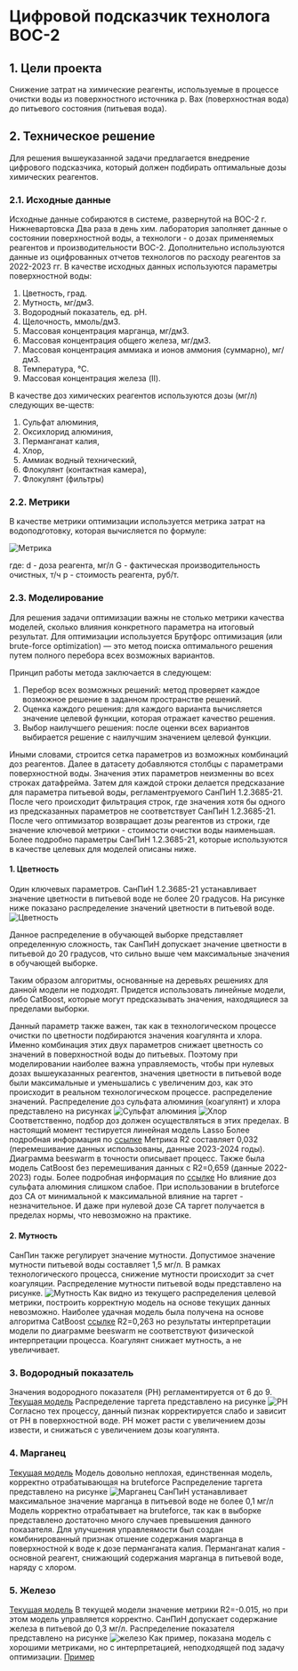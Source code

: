 # Цифровой подсказчик технолога ВОС-2

## 1. Цели проекта
Снижение затрат на химические реагенты, используемые в процессе очистки воды 
из поверхностного источника р. Вах (поверхностная вода) до питьевого состояния
(питьевая вода).

## 2. Техническое решение
Для решения вышеуказанной задачи предлагается внедрение цифрового подсказчика,
который должен подбирать оптимальные дозы химических реагентов.

### 2.1. Исходные данные
Исходные данные собираются в системе, развернутой на ВОС-2 г. Нижневартовска
Два раза в день хим. лаборатория заполняет данные о состоянии поверхностной воды,
а технологи - о дозах применяемых реагентов и производительности ВОС-2. 
Дополнительно используются данные из оцифрованных отчетов технологов по расходу реагентов
за 2022-2023 гг.
В качестве исходных данных используются параметры поверхностной воды:
1. Цветность, град.
2. Мутность, мг/дм3. 
3. Водородный показатель, ед. pH. 
4. Щелочность, ммоль/дм3. 
5. Массовая концентрация марганца, мг/дм3. 
6. Массовая концентрация общего железа, мг/дм3. 
7. Массовая концентрация аммиака и ионов аммония (суммарно), мг/дм3.
8. Температура, °С.
9. Массовая концентрация железа (II).

В качестве доз химических реагентов используются дозы (мг/л) следующих ве-ществ:
1. Сульфат алюминия,
2. Оксихлорид алюминия,
3. Перманганат калия,
4. Хлор,
5. Аммиак водный технический,
6. Флокулянт (контактная камера),
7. Флокулянт (фильтры)

### 2.2. Метрики
В качестве метрики оптимизации используется метрика затрат на водоподготовку,
которая вычисляется по формуле:

![Метрика](Formula1.png)

где:
d - доза реагента, мг/л
G - фактическая производительность очистных, т/ч
p - стоимость реагента, руб/т.

### 2.3. Моделирование
Для решения задачи оптимизации важны не столько метрики качества моделей, 
сколько влияния конкретного параметра на итоговый результат.
Для оптимизации используется Брутфорс оптимизация (или brute-force optimization)
— это метод поиска оптимального решения путем полного перебора всех возможных 
вариантов.

Принцип работы метода заключается в следующем:
1. Перебор всех возможных решений: метод проверяет каждое возможное решение в заданном пространстве решений.
2. Оценка каждого решения: для каждого варианта вычисляется значение целевой функции, которая отражает качество решения.
3. Выбор наилучшего решения: после оценки всех вариантов выбирается решение с наилучшим значением целевой функции.

Иными словами, строится сетка параметров из возможных комбинаций доз реагентов.
Далее в датасету добавляются столбцы с параметрами поверхностной воды.
Значения этих параметров неизменны во всех строках датафрейма.
Затем для каждой строки делается предсказание для параметра питьевой воды, 
регламентруемого СанПиН 1.2.3685-21. 
После чего происходит фильтрация строк, где значения хотя бы одного из 
предсказанных параметров не соответствует СанПиН 1.2.3685-21. 
После чего оптимизатор возвращает дозы реагентов из строки, где значение 
ключевой метрики - стоимости очистки воды наименьшая.
Более подробно параметры СанПиН 1.2.3685-21, которые используются в качестве 
целевых для моделей описаны ниже.
 #### 1. Цветность
Один ключевых параметров. СанПиН 1.2.3685-21 устанавливает значение цветности
в питьевой воде не более 20 градусов. На рисунке ниже показано распределение
значений цветности в питьевой воде.
![Цветность](pot_chromaticity.png)

Данное распределение в обучающей выборке представляет определенную сложность,
так СанПиН допускает значение цветности в питьевой до 20 градусов, что сильно выше чем
максимальные значения в обучающей выборке.

Таким образом алгоритмы, основанные на деревьях решениях для данной модели не подходят.
Придется использовать линейные модели, либо CatBoost, которые могут предсказывать значения,
находящиеся за пределами выборки.

Данный параметр также важен, так как в технологическом процессе очистки по цветности
подбираются значения коагулянта и хлора. Именно комбинация этих двух параметров
снижает цветность со значений в поверхностной воды до питьевых.
Поэтому при моделировании наиболее важна управляемость, чтобы при нулевых дозах 
вышеуказанных реагентов, значения цветности в питьевой воде были максимальные 
и уменьшались с увеличеним доз, как это происходит в реальном технологическом процессе.
распределение значений. 
Распределение доз сульфата алюминия (коагулянт) и хлора
представлено на рисунках
![Сульфат алюминия](aluminum_sulfate.png)
![Хлор](chlorine.png)
Соответственно, подбор доз должен осуществляться в этих пределах.
В настоящий момент тестируется линейная модель Lasso
Более подробная информация по [ссылке](http://mlflow-dev.apps.ocpd.sib.evraz.com/#/experiments/204/runs/231b1d68aa9e4a70b603dee3fabb8e2b)
Метрика R2 составляет 0,032 (перемешивание данных использованы, данные 2023-2024 годы).
Диаграмма beeswarm в точности описывает процесс.
Также была модель CatBoost без перемешивания данных с R2=0,659 (данные 2022-2023) годы.
Более подробная информация по [ссылке](http://mlflow-dev.apps.ocpd.sib.evraz.com/#/experiments/204/runs/264ca0ed9b624fa1ae9205383388a736)
Но влияние доз сульфата алюминия слишком слабое. При использовании в bruteforce 
доз СА от минимальной к максимальной влияние на таргет - незначительное. 
И даже при нулевой дозе СА таргет получается в пределах нормы, 
что невозможно на практике. 

#### 2. Мутность
СанПин также регулирует значение мутности. Допустимое значение мутности 
питьевой воды составляет 1,5 мг/л.
В рамках технологического процесса, снижение мутности происходит за счет коагуляции.
Распределение мутности питьевой воды представлено на рисунке.
![Мутность](pot_turbidity.png)
Как видно из текущего распределения целевой метрики, построить корректную модель
на основе текущих данных невозможно.
Наиболее удачная модель была получена на основе алгоритма CatBoost
[ссылке](http://mlflow-dev.apps.ocpd.sib.evraz.com/#/experiments/204/runs/4aabe525b81d4e69872210e53a4c41e0)
R2=0,263 но результаты интерпретации модели по диаграмме beeswarm 
не соответствуют физической интерпретации процесса. Коагулянт снижает мутность, а не увеличивает.

### 3. Водородный показатель
Значения водородного показателя (PH) регламентируется от 6 до 9.
[Текущая модель](http://mlflow-dev.apps.ocpd.sib.evraz.com/#/experiments/204/runs/8cbffcaf6d5e4c0c86fa0b69c52a40eb)
Распределение таргета представлено на рисунке
![PH](pot_hydrogen.png)
Согласно тех процессу, данный пизнак корректируется слабо и зависит от PH в поверхностной
воде. PH может расти с увеличением дозы извести, и снижаться с увеличением дозы
коагулянта.

### 4. Марганец
[Текущая модель](http://mlflow-dev.apps.ocpd.sib.evraz.com/#/experiments/204/runs/78c1c67d76574050b56d745f2508673f)
Модель довольно неплохая, единственная модель, корректно отрабатывающая на bruteforce
Распределение таргета представлено на рисунке
![Марганец](pot_manganese.png)
СанПиН устанавливает максимальное значение марганца в питьевой воде не более 0,1 мг/л
Модель корректно отрабатывает на bruteforce, так как в выборке представлено достаточно
много случаев превышения данного показателя. Для улучшения управлеямости был
создан комбинированный признак отшение содержания марганца в поверхностной к воде
к дозе перманганата калия. Перманганат калия - основной реагент, снижающий содержания 
марганца в питьевой воде, наряду с хлором.

### 5. Железо
[Текущая модель](http://mlflow-dev.apps.ocpd.sib.evraz.com/#/experiments/204/runs/0f2439cdb64349569395ae5dfafdc0da)
В текущей модели значение метрики R2=-0.015, но при этом модель управляется корректно.
СанПиН допускает содержание железа в питьевой до 0,3 мг/л. 
Распределение показателя представлено на рисунке
![железо](pot_iron.png)
Как пример, показана модель с хорошими метриками, но с интерпретацией, неподходящей
под задачу оптимизации.
[Пример](http://mlflow-dev.apps.ocpd.sib.evraz.com/#/experiments/204/runs/713e7e1097ca443c92da9043e234bf6e)
